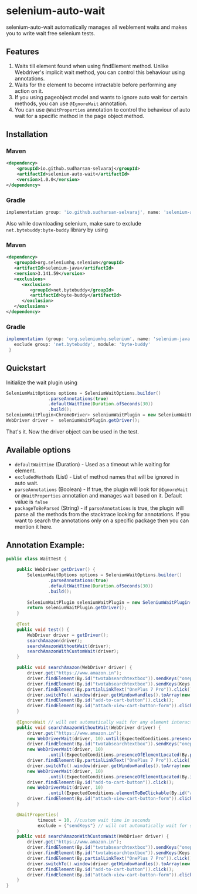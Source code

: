 # selenium-auto-wait
selenium-auto-wait automatically manages all weblement waits and makes you to write wait free selenium tests.

## Features
1. Waits till element found when using findElement method. Unlike Webdriver's implicit wait method, you can control this behaviour using annotations.
2. Waits for the element to become intractable before performing any action on it.
3. If you using pageobject model and wants to ignore auto wait for certain methods, you can use `@IgnoreWait` annotation.
4. You can use `@WaitProperties` annotation to control the behaviour of auto wait for a specific method in the page object method.

## Installation

### Maven

```xml
<dependency>
    <groupId>io.github.sudharsan-selvaraj</groupId>
    <artifactId>selenium-auto-wait</artifactId>
    <version>1.0.0</version>
</dependency> 
```

### Gradle

```groovy
implementation group: 'io.github.sudharsan-selvaraj', name: 'selenium-auto-wait', version: '1.0.0'
```

Also while downloading selenium, make sure to exclude `net.bytebuddy:byte-buddy` library by using

### Maven
```xml
<dependency>
   <groupId>org.seleniumhq.selenium</groupId>
   <artifactId>selenium-java</artifactId>
   <version>3.141.59</version>
   <exclusions>
      <exclusion>
         <groupId>net.bytebuddy</groupId>
         <artifactId>byte-buddy</artifactId>
      </exclusion>
   </exclusions>
</dependency>
```

### Gradle
```groovy
implementation (group: 'org.seleniumhq.selenium', name: 'selenium-java', version: '3.141.59') {
   exclude group: 'net.bytebuddy', module: 'byte-buddy'
 }
```

## Quickstart

Initialize the wait plugin using
```java
SeleniumWaitOptions options = SeleniumWaitOptions.builder()
                .parseAnnotations(true)
                .defaultWaitTime(Duration.ofSeconds(30))
                .build();
SeleniumWaitPlugin<ChromeDriver> seleniumWaitPlugin = new SeleniumWaitPlugin<ChromeDriver>(new ChromeDriver(), options);
WebDriver driver =  seleniumWaitPlugin.getDriver();
```
That's it. Now the driver object can be used in the test.

## Available options

* `defaultWaitTime` (Duration) - Used as a timeout while waiting for element.
* `excludedMethods` (List<String>) - List of method names that will be ignored in auto wait.
* `parseAnnotations` (Boolean) - If true, the plugin will look for `@IgnoreWait` or `@WaitProperties` annotation and manages wait based on it. Default value is `false`
* `packageToBeParsed` (String) - if `parseAnnotations` is true, the plugin will parse all the methods from the stacktrace looking for annotations. If you want to search the annotations only on a specific package then you can mention it here.

## Annotation Example:

```java
public class WaitTest {
    
    public WebDriver getDriver() {
        SeleniumWaitOptions options = SeleniumWaitOptions.builder()
                .parseAnnotations(true)
                .defaultWaitTime(Duration.ofSeconds(30))
                .build();
      
        SeleniumWaitPlugin seleniumWaitPlugin = new SeleniumWaitPlugin(new ChromeDriver(), options);
        return seleniumWaitPlugin.getDriver();
    }
    
    @Test
    public void test() {
        WebDriver driver = getDriver();
        searchAmazon(driver);
        searchAmazonWithoutWait(driver);
        searchAmazonWithCustomWait(driver);
    }

    public void searchAmazon(WebDriver driver) {
        driver.get("https://www.amazon.in");
        driver.findElement(By.id("twotabsearchtextbox")).sendKeys("oneplus 7");
        driver.findElement(By.id("twotabsearchtextbox")).sendKeys(Keys.ENTER);
        driver.findElement(By.partialLinkText("OnePlus 7 Pro")).click();
        driver.switchTo().window(driver.getWindowHandles().toArray(new String[]{})[1]);
        driver.findElement(By.id("add-to-cart-button")).click();
        driver.findElement(By.id("attach-view-cart-button-form")).click();
    }
    
    @IgnoreWait // will not automatically wait for any element interaction
    public void searchAmazonWithoutWait(WebDriver driver) {
        driver.get("https://www.amazon.in");
        new WebDriverWait(driver, 10).until(ExpectedConditions.presenceOfElementLocated(By.id("twotabsearchtextbox")));
        driver.findElement(By.id("twotabsearchtextbox")).sendKeys("oneplus 7", Keys.ENTER);
        new WebDriverWait(driver, 10)
                .until(ExpectedConditions.presenceOfElementLocated(By.partialLinkText("OnePlus 7 Pro")));
        driver.findElement(By.partialLinkText("OnePlus 7 Pro")).click();
        driver.switchTo().window(driver.getWindowHandles().toArray(new String[]{})[1]);
        new WebDriverWait(driver, 10)
                .until(ExpectedConditions.presenceOfElementLocated(By.id("add-to-cart-button")));
        driver.findElement(By.id("add-to-cart-button")).click();
        new WebDriverWait(driver, 10)
                .until(ExpectedConditions.elementToBeClickable(By.id("attach-view-cart-button-form")));
        driver.findElement(By.id("attach-view-cart-button-form")).click();
    }

    @WaitProperties(
            timeout = 10, //custom wait time in seconds
            exclude = {"sendKeys"} // will not automatically wait for sendKeys method
    )
    public void searchAmazonWithCustomWait(WebDriver driver) {
        driver.get("https://www.amazon.in");
        driver.findElement(By.id("twotabsearchtextbox")).sendKeys("oneplus 7");
        driver.findElement(By.id("twotabsearchtextbox")).sendKeys(Keys.ENTER);
        driver.findElement(By.partialLinkText("OnePlus 7 Pro")).click();
        driver.switchTo().window(driver.getWindowHandles().toArray(new String[]{})[1]);
        driver.findElement(By.id("add-to-cart-button")).click();
        driver.findElement(By.id("attach-view-cart-button-form")).click();
    }
}
```


